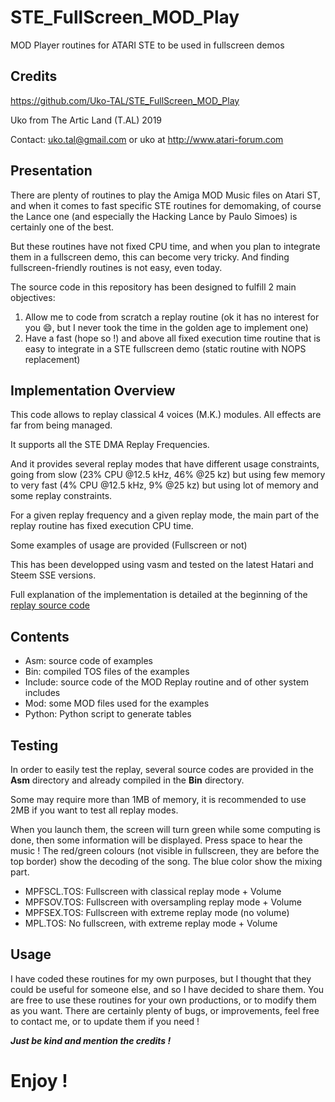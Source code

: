 # STE_FullScreen_MOD_Play
 MOD Player routines for ATARI STE to be used in fullscreen demos

## Credits
https://github.com/Uko-TAL/STE_FullScreen_MOD_Play

Uko from The Artic Land (T.AL) 2019

Contact: uko.tal@gmail.com or uko at http://www.atari-forum.com

## Presentation
There are plenty of routines to play the Amiga MOD Music files on Atari ST, and when it comes to fast specific STE routines for demomaking, of course the Lance one (and especially the Hacking Lance by Paulo Simoes) is certainly one of the best.

But these routines have not fixed CPU time, and when you plan to integrate them in a fullscreen demo, this can become very tricky.
And finding fullscreen-friendly routines is not easy, even today.

The source code in this repository has been designed to fulfill 2 main objectives:
1. Allow me to code from scratch a replay routine (ok it has no interest for you :smile:, but I never took the time in the golden age to implement one)
2. Have a fast (hope so !) and above all fixed execution time routine that is easy to integrate in a STE fullscreen demo (static routine with NOPS replacement)

## Implementation Overview
This code allows to replay classical 4 voices (M.K.) modules. All effects are far from being managed.

It supports all the STE DMA Replay Frequencies.

And it provides several replay modes that have different usage constraints, going from slow (23% CPU @12.5 kHz, 46% @25 kz) but using few memory to very fast (4% CPU @12.5 kHz, 9% @25 kz) but using lot of memory and some replay constraints.

For a given replay frequency and a given replay mode, the main part of the replay routine has fixed execution CPU time.

Some examples of usage are provided (Fullscreen or not)

This has been developped using vasm and tested on the latest Hatari and Steem SSE versions.

Full explanation of the implementation is detailed at the beginning of the [replay source code](https://github.com/Uko-TAL/STE_FullScreen_MOD_Play/blob/master/Include/MODPlay.s) 

## Contents
- Asm: source code of examples
- Bin: compiled TOS files of the examples
- Include: source code of the MOD Replay routine and of other system includes
- Mod: some MOD files used for the examples
- Python: Python script to generate tables

## Testing
In order to easily test the replay, several source codes are provided in the **Asm** directory and already compiled in the **Bin** directory.

Some may require more than 1MB of memory, it is recommended to use 2MB if you want to test all replay modes.

When you launch them, the screen will turn green while some computing is done, then some information will be displayed. Press space to hear the music !
The red/green colours (not visible in fullscreen, they are before the top border) show the decoding of the song.
The blue color show the mixing part.

- MPFSCL.TOS: Fullscreen with classical replay mode + Volume
- MPFSOV.TOS: Fullscreen with oversampling replay mode + Volume
- MPFSEX.TOS: Fullscreen with extreme replay mode (no volume)
- MPL.TOS: No fullscreen, with extreme replay mode + Volume

## Usage 
I have coded these routines for my own purposes, but I thought that they could be useful for someone else, and so I have decided to share them.
You are free to use these routines for your own productions, or to modify them as you want.
There are certainly plenty of bugs, or improvements, feel free to contact me, or to update them if you need ! 

***Just be kind and mention the credits !***


# Enjoy !
